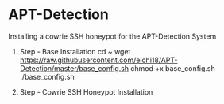 # APT-Detection
Installing a cowrie SSH honeypot for the APT-Detection System

1. Step - Base Installation
cd ~
wget https://raw.githubusercontent.com/eichi18/APT-Detection/master/base_config.sh
chmod +x base_config.sh
./base_config.sh

2. Step - Cowrie SSH Honeypot Installation


